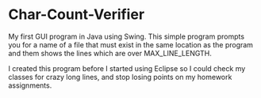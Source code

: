 Char-Count-Verifier
===================

My first GUI program in Java using Swing.
This simple program prompts you for a name of a 
file that must exist in the same location as the
program and them shows the lines which are over 
MAX_LINE_LENGTH.

I created this program before I started using Eclipse
so I could check my classes for crazy long lines, and
stop losing points on my homework assignments.
